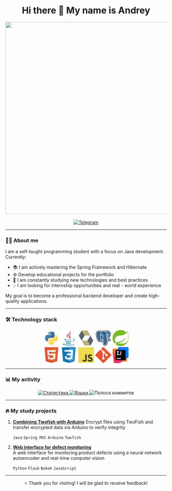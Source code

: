 <div align="center">
  <h1>Hi there 👋 My name is Andrey</h1>
  
  <img src="https://media3.giphy.com/media/v1.Y2lkPTc5MGI3NjExd20xYWtpNGI5YWFsZmtheDA0MWVzanEwNXVtd3g1bXduY3VjendyNCZlcD12MV9pbnRlcm5hbF9naWZfYnlfaWQmY3Q9Zw/25Itcrcuwkyq3ohubJ/giphy.gif" width="600" height="600"/>
  
  <p align="center">
    <a href="https://t.me/fkushusha1" target="_blank">
      <img src="https://img.shields.io/badge/Telegram-26A5E4?logo=telegram&logoColor=white&style=for-the-badge" alt="Telegram">
    </a>
  </p>
</div>

---

### 👨‍💻 About me

I am a self-taught programming student with a focus on Java development. Currently:

- 📚 I am actively mastering the Spring Framework and Hibernate
- ⚙️ Develop educational projects for the portfolio
- 🌱 I am constantly studying new technologies and best practices
- 💡 I am looking for internship opportunities and real - world experience

My goal is to become a professional backend developer and create high-quality applications.

---

### 🛠️ Technology stack

<div align="center">
  <img src="https://github.com/devicons/devicon/blob/master/icons/python/python-original.svg" title="Python" alt="Python" width="50" height="50"/>
  <img src="https://github.com/devicons/devicon/blob/master/icons/java/java-original.svg" title="Java" alt="Java" width="50" height="50"/>
  <img src="https://github.com/devicons/devicon/blob/master/icons/hibernate/hibernate-original.svg" title="Hibernate" alt="Hibernate" width="50" height="50"/>
  <img src="https://github.com/devicons/devicon/blob/master/icons/postgresql/postgresql-original.svg" title="PostgreSQL" alt="PostgreSQL" width="50" height="50"/>
  <img src="https://github.com/devicons/devicon/blob/master/icons/spring/spring-original.svg" title="Spring" alt="Spring" width="50" height="50"/>
</div>

<div align="center">
  <img src="https://github.com/devicons/devicon/blob/master/icons/html5/html5-original.svg" title="HTML" alt="HTML" width="50" height="50"/>
  <img src="https://github.com/devicons/devicon/blob/master/icons/css3/css3-original.svg" title="CSS" alt="CSS" width="50" height="50"/>
  <img src="https://github.com/devicons/devicon/blob/master/icons/javascript/javascript-original.svg" title="JavaScript" alt="JavaScript" width="50" height="50"/>
  <img src="https://github.com/devicons/devicon/blob/master/icons/git/git-original.svg" title="Git" alt="Git" width="50" height="50"/>
  <img src="https://github.com/devicons/devicon/blob/master/icons/intellij/intellij-original.svg" title="IntelliJ IDEA" alt="IntelliJ IDEA" width="50" height="50"/>
</div>

---

### 📊 My activity

<div align="center">
  <a href="https://github.com/andrey-medvedev">
    <img height="165em" src="https://github-readme-stats.vercel.app/api?username=andrey-medvedev&show_icons=true&theme=github_dark&hide_border=true&count_private=true&include_all_commits=true&hide=issues" alt="Статистика">
    <img height="165em" src="https://github-readme-stats.vercel.app/api/top-langs/?username=andrey-medvedev&layout=compact&theme=github_dark&hide_border=true&langs_count=6" alt="Языки">
  </a>
  
  <img src="https://github-readme-streak-stats.herokuapp.com/?user=andrey-medvedev&theme=github-dark-blue&hide_border=true" alt="Полоса коммитов">
</div>

---

### 🔥 My study projects

1. **[Combining Twofish with Arduino](https://github.com/andrey-medvedev/twofish-arduino.git)**
   Encrypt files using TwoFish and transfer encrypted data via Arduino to verify integrity

   `Java` `Spring MVC` `Arduino` `Twofish`

3. **[Web interface for defect monitoring](https://github.com/andrey-medvedev/UI-for-defect-detection/blob/master/Convolutional/camera_detection_phone_1200_312.py)**  
   A web interface for monitoring product defects using a neural network autoencoder and real-time computer vision  

   `Python` `Flask` `Bokeh` `JavaScript`

---

<div align="center">
  <p>⭐ Thank you for visiting! I will be glad to receive feedback!</p>
</div>

